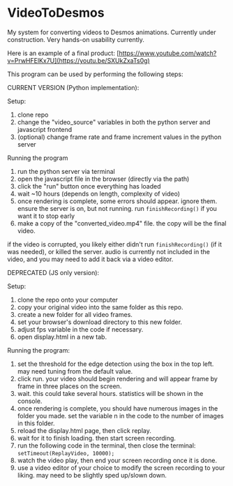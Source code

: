 # VideoToDesmos
My system for converting videos to Desmos animations. 
Currently under construction. Very hands-on usability currently.

Here is an example of a final product: [https://www.youtube.com/watch?v=PrwHFElKx7U](https://youtu.be/SXUkZxaTs0g) 

This program can be used by performing the following steps:



CURRENT VERSION (Python implementation):

Setup:
1. clone repo
2. change the "video_source" variables in both the python server and javascript frontend
3. (optional) change frame rate and frame increment values in the python server

Running the program
1. run the python server via terminal
2. open the javascript file in the browser (directly via the path)
3. click the "run" button once everything has loaded
4. wait ~10 hours (depends on length, complexity of video)
5. once rendering is complete, some errors should appear. ignore them. ensure the server is on, but not running. run `finishRecording()` if you want it to stop early
6. make a copy of the "converted_video.mp4" file. the copy will be the final video.

if the video is corrupted, you likely either didn't run `finishRecording()` (if it was needed), or killed the server.
audio is currently not included in the video, and you may need to add it back via a video editor.



DEPRECATED (JS only version):

Setup:
1. clone the repo onto your computer
2. copy your original video into the same folder as this repo.
3. create a new folder for all video frames.
4. set your browser's download directory to this new folder.
5. adjust fps variable in the code if necessary.
7. open display.html in a new tab.

Running the program: 
1. set the threshold for the edge detection using the box in the top left. may need tuning from the default value.
2. click run. your video should begin rendering and will appear frame by frame in three places on the screen.
3. wait. this could take several hours. statistics will be shown in the console.
4. once rendering is complete, you should have numerous images in the folder you made. set the variable n in the code to the number of images in this folder.
5. reload the display.html page, then click replay.
6. wait for it to finish loading. then start screen recording.
7. run the following code in the terminal, then close the terminal:
     `setTimeout(ReplayVideo, 10000);`
8. watch the video play, then end your screen recording once it is done.
9. use a video editor of your choice to modify the screen recording to your liking. may need to be slightly sped up/slown down.
